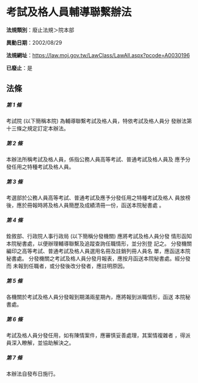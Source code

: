 # 考試及格人員輔導聯繫辦法

**法規類別**：廢止法規＞院本部

**異動日期**：2002/08/29  

**法規網址**：https://law.moj.gov.tw/LawClass/LawAll.aspx?pcode=A0030196

**已廢止**：是



## 法條
##### 第 1 條
考試院 (以下簡稱本院) 為輔導聯繫考試及格人員，特依考試及格人員分
發辦法第十三條之規定訂定本辦法。

##### 第 2 條
本辦法所稱考試及格人員，係指公務人員高等考試、普通考試及格人員及
應予分發任用之特種考試及格人員。

##### 第 3 條
考選部於公務人員高等考試、普通考試及應予分發任用之特種考試及格人
員放榜後，應於冊報時將及格人員簡歷及成績清冊一份，函送本院秘書處
。

##### 第 4 條
銓敘部、行政院人事行政局 (以下簡稱分發機關) 應將考試及格人員分發
情形函知本院秘書處，以便辦理輔導聯繫及追蹤查詢任職情形，並分別登
記之。
分發機關編印之高等考試、普通考試及格人員選用名冊及註銷列冊人員名
單，應函送本院秘書處。
分發機關之考試及格人員分發月報表，應按月函送本院秘書處。經分發而
未報到任職者，或分發後改分發者，應註明原因。

##### 第 5 條
各機關於考試及格人員分發報到期滿兩星期內，應將報到派職情形，函送
本院秘書處。

##### 第 6 條
考試及格人員分發任用，如有陳情案件，應審慎妥善處理，其案情複雜者
，得派員深入瞭解，並協助解決之。

##### 第 7 條
本辦法自發布日施行。



